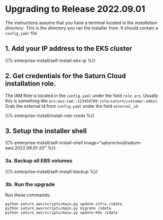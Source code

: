 # Upgrading to Release 2022.09.01

The instructions assume that you have a terminal located in the *installation directory*. This is the directory you ran the installer from. It should contain a `config.yaml` file

## 1. Add your IP address to the EKS cluster

{{% enterprise-install/self-install-eks-ip %}}

## 2. Get credentials for the Saturn Cloud installation role.

The IAM Role is located in the `config.yaml` under the field `role_arn`. Usually this is something like `arn:aws:iam::123456789:role/saturn/customer-admin`. Grab the external id from `config.yaml` under the field `external_id`.

{{% enterprise-install/install-role-creds %}}

## 3. Setup the installer shell

{{% enterprise-install/self-install-shell image="saturncloud/saturn-aws:2022.09.01-20" %}}

### 3a. Backup all EBS volumes

{{% enterprise-install/self-install-backup %}}

### 3b. Run the upgrade

Run these commands:
```
python saturn_aws/scripts/main.py update-infra /sdata
python saturn_aws/scripts/main.py migrate /sdata
python saturn_aws/scripts/main.py update-k8s /sdata
```
